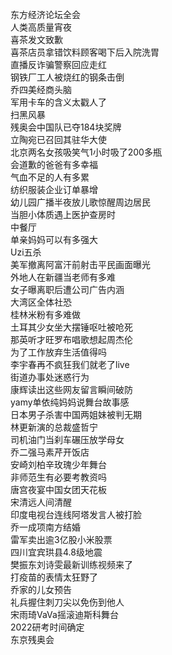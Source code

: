 东方经济论坛全会  
人类高质量宵夜  
喜茶发文致歉  
喜茶店员拿错饮料顾客喝下后入院洗胃  
直播反诈骗警察回应走红  
钢铁厂工人被烧红的钢条击倒  
乔四美经商头脑  
军用卡车的含义太戳人了  
扫黑风暴  
残奥会中国队已夺184块奖牌  
立陶宛已召回其驻华大使  
北京两名女孩吸笑气1小时吸了200多瓶  
会道歉的爸爸有多幸福  
气血不足的人有多累  
纺织服装企业订单暴增  
幼儿园广播半夜放儿歌惊醒周边居民  
当胆小体质遇上医护查房时  
中餐厅  
单亲妈妈可以有多强大  
Uzi五杀  
美军撤离阿富汗前射击平民画面曝光  
外地人在新疆当老师有多难  
女子曝离职后遭公司广告内涵  
大湾区全体社恐  
桂林米粉有多难做  
土耳其少女坐大摆锤呕吐被呛死  
那英听才旺罗布唱歌想起周杰伦  
为了工作放弃生活值得吗  
李宇春再不疯狂我们就老了live  
街道办事处迷惑行为  
康辉读出这些网友留言瞬间破防  
yamy单依纯妈妈说舞台故事感  
日本男子杀害中国两姐妹被判无期  
林更新演的总裁盛哲宁  
司机油门当刹车碾压放学母女  
乔二强马素芹开饭店  
安崎刘柏辛玫瑰少年舞台  
非师范生有必要考教资吗  
唐宫夜宴中国女团天花板  
宋清远人间清醒  
印度电视台连线阿塔发言人被打脸  
乔一成项南方结婚  
雷军卖出逾3亿股小米股票  
四川宜宾珙县4.8级地震  
樊振东刘诗雯最新训练视频来了  
打疫苗的表情太狂野了  
乔家的儿女预告  
礼兵握住刺刀尖以免伤到他人  
宋雨琦VaVa摇滚迪斯科舞台  
2022研考时间确定  
东京残奥会  
